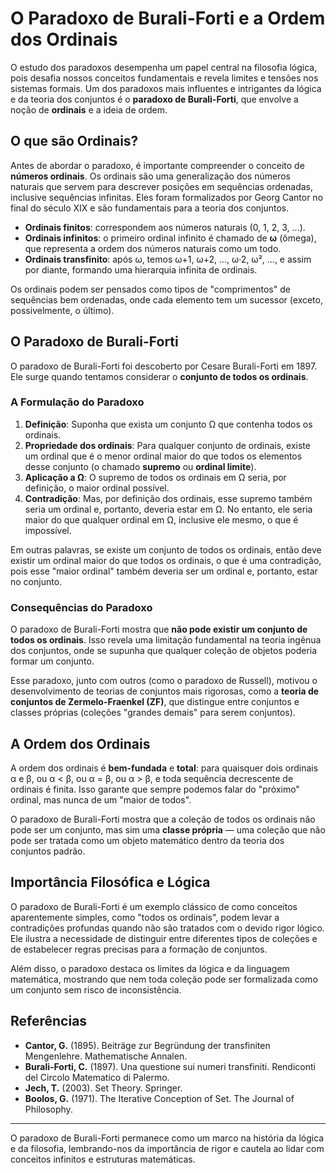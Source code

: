 # O Paradoxo de Burali-Forti e a Ordem dos Ordinais

O estudo dos paradoxos desempenha um papel central na filosofia lógica, pois desafia nossos conceitos fundamentais e revela limites e tensões nos sistemas formais. Um dos paradoxos mais influentes e intrigantes da lógica e da teoria dos conjuntos é o **paradoxo de Burali-Forti**, que envolve a noção de **ordinais** e a ideia de ordem.

## O que são Ordinais?

Antes de abordar o paradoxo, é importante compreender o conceito de **números ordinais**. Os ordinais são uma generalização dos números naturais que servem para descrever posições em sequências ordenadas, inclusive sequências infinitas. Eles foram formalizados por Georg Cantor no final do século XIX e são fundamentais para a teoria dos conjuntos.

- **Ordinais finitos**: correspondem aos números naturais (0, 1, 2, 3, ...).
- **Ordinais infinitos**: o primeiro ordinal infinito é chamado de **ω** (ômega), que representa a ordem dos números naturais como um todo.
- **Ordinais transfinito**: após ω, temos ω+1, ω+2, ..., ω·2, ω², ..., e assim por diante, formando uma hierarquia infinita de ordinais.

Os ordinais podem ser pensados como tipos de "comprimentos" de sequências bem ordenadas, onde cada elemento tem um sucessor (exceto, possivelmente, o último).

## O Paradoxo de Burali-Forti

O paradoxo de Burali-Forti foi descoberto por Cesare Burali-Forti em 1897. Ele surge quando tentamos considerar o **conjunto de todos os ordinais**.

### A Formulação do Paradoxo

1. **Definição**: Suponha que exista um conjunto Ω que contenha todos os ordinais.
2. **Propriedade dos ordinais**: Para qualquer conjunto de ordinais, existe um ordinal que é o menor ordinal maior do que todos os elementos desse conjunto (o chamado **supremo** ou **ordinal limite**).
3. **Aplicação a Ω**: O supremo de todos os ordinais em Ω seria, por definição, o maior ordinal possível.
4. **Contradição**: Mas, por definição dos ordinais, esse supremo também seria um ordinal e, portanto, deveria estar em Ω. No entanto, ele seria maior do que qualquer ordinal em Ω, inclusive ele mesmo, o que é impossível.

Em outras palavras, se existe um conjunto de todos os ordinais, então deve existir um ordinal maior do que todos os ordinais, o que é uma contradição, pois esse "maior ordinal" também deveria ser um ordinal e, portanto, estar no conjunto.

### Consequências do Paradoxo

O paradoxo de Burali-Forti mostra que **não pode existir um conjunto de todos os ordinais**. Isso revela uma limitação fundamental na teoria ingênua dos conjuntos, onde se supunha que qualquer coleção de objetos poderia formar um conjunto.

Esse paradoxo, junto com outros (como o paradoxo de Russell), motivou o desenvolvimento de teorias de conjuntos mais rigorosas, como a **teoria de conjuntos de Zermelo-Fraenkel (ZF)**, que distingue entre conjuntos e classes próprias (coleções "grandes demais" para serem conjuntos).

## A Ordem dos Ordinais

A ordem dos ordinais é **bem-fundada** e **total**: para quaisquer dois ordinais α e β, ou α < β, ou α = β, ou α > β, e toda sequência decrescente de ordinais é finita. Isso garante que sempre podemos falar do "próximo" ordinal, mas nunca de um "maior de todos".

O paradoxo de Burali-Forti mostra que a coleção de todos os ordinais não pode ser um conjunto, mas sim uma **classe própria** — uma coleção que não pode ser tratada como um objeto matemático dentro da teoria dos conjuntos padrão.

## Importância Filosófica e Lógica

O paradoxo de Burali-Forti é um exemplo clássico de como conceitos aparentemente simples, como "todos os ordinais", podem levar a contradições profundas quando não são tratados com o devido rigor lógico. Ele ilustra a necessidade de distinguir entre diferentes tipos de coleções e de estabelecer regras precisas para a formação de conjuntos.

Além disso, o paradoxo destaca os limites da lógica e da linguagem matemática, mostrando que nem toda coleção pode ser formalizada como um conjunto sem risco de inconsistência.

## Referências

- **Cantor, G.** (1895). Beiträge zur Begründung der transfiniten Mengenlehre. Mathematische Annalen.
- **Burali-Forti, C.** (1897). Una questione sui numeri transfiniti. Rendiconti del Circolo Matematico di Palermo.
- **Jech, T.** (2003). Set Theory. Springer.
- **Boolos, G.** (1971). The Iterative Conception of Set. The Journal of Philosophy.

---

O paradoxo de Burali-Forti permanece como um marco na história da lógica e da filosofia, lembrando-nos da importância de rigor e cautela ao lidar com conceitos infinitos e estruturas matemáticas.